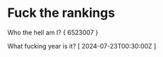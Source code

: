 # Fuck the rankings

Who the hell am I?
{ 6523007 }

What fucking year is it?
[ 2024-07-23T00:30:00Z ]
